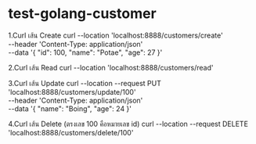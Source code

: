 # test-golang-customer

1.Curl เส้น Create
curl --location 'localhost:8888/customers/create' \
--header 'Content-Type: application/json' \
--data '{
    "id": 100,
    "name": "Potae",
    "age": 27
}'

2.Curl เส้น Read
curl --location 'localhost:8888/customers/read'

3.Curl เส้น Update
curl --location --request PUT 'localhost:8888/customers/update/100' \
--header 'Content-Type: application/json' \
--data '{
    "name": "Boing",
    "age": 24
}'

4.Curl เส้น Delete  (ตรงเลข 100 คือหมายเลข id)
curl --location --request DELETE 'localhost:8888/customers/delete/100'


